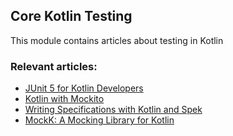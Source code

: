 ## Core Kotlin Testing

This module contains articles about testing in Kotlin

### Relevant articles:
- [JUnit 5 for Kotlin Developers](https://www.baeldung.com/kotlin/junit-5-kotlin)
- [Kotlin with Mockito](https://www.baeldung.com/kotlin-mockito)
- [Writing Specifications with Kotlin and Spek](https://www.baeldung.com/kotlin/kotlin-spek)
- [MockK: A Mocking Library for Kotlin](https://www.baeldung.com/kotlin/kotlin-mockk)
